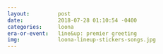 ```yaml
---
layout:         post
date:           2018-07-28 01:10:54 -0400
categories:     loona
era-or-event:   line&up: premier greeting
img:            loona-lineup-stickers-songs.jpg
---
```

